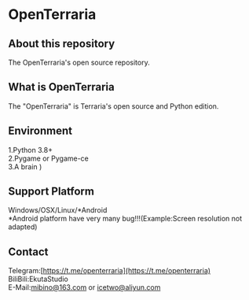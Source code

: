# OpenTerraria
## About this repository
The OpenTerraria's open source repository.
## What is OpenTerraria
The "OpenTerraria" is Terraria's open source and Python edition.
## Environment
1.Python 3.8+ \
2.Pygame or Pygame-ce \
3.A brain )
## Support Platform
Windows/OSX/Linux/*Android \
*Android platform have very many bug!!!(Example:Screen resolution not adapted)
## Contact
Telegram:[https://t.me/openterraria](https://t.me/openterraria) \
BiliBili:EkutaStudio \
E-Mail:mibino@163.com or icetwo@aliyun.com
